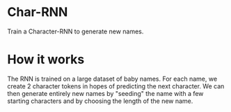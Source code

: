# Char-RNN
Train a Character-RNN to generate new names.

# How it works
The RNN is trained on a large dataset of baby names. For each name, we create 2 character tokens in hopes of predicting the next character. We can then generate entirely new names by "seeding" the name with a few starting characters and by choosing the length of the new name.
